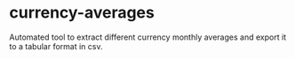 # currency-averages
Automated tool to extract different currency monthly averages and export it to a tabular format in csv.
